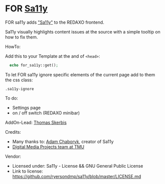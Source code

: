 # FOR [Sa11y](https://sa11y.netlify.app)

FOR sa11y adds ["Sa11y"](https://sa11y.netlify.app) to the REDAXO frontend. 
 
Sa11y visually highlights content issues at the source with a simple tooltip on how to fix them. 

HowTo: 

Add this to your Template at the and of `<head>`: 

```php
  echo for_sa11y::get();
```

To let FOR sa11y ignore specific elements of the current page add to them the css class: 

`.sa11y-ignore`

To do: 

- Settings page
- on / off switch (REDAXO minibar)

AddOn-Lead: 
[Thomas Skerbis](https://github.com/skerbis) 

Credits:
- Many thanks to: [Adam Chaboryk](https://github.com/adamchaboryk), creator of Sa11y
- [Digital Media Projects team at TMU](https://github.com/ryersondmp)

Vendor: 
- Licensed under: Sa11y - License && GNU General Public License
- Link to license: https://github.com/ryersondmp/sa11y/blob/master/LICENSE.md
